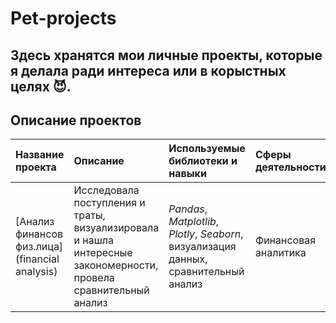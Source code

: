 # Pet-projects

## Здесь хранятся мои личные проекты, которые я делала ради интереса или в корыстных целях :smiling_imp:.

## Описание проектов

| Название проекта | Описание | Используемые библиотеки и навыки | Сферы деятельности |
| :---------------------- | :---------------------- | :---------------------- | :---------------------- |
| [Анализ финансов физ.лица](financial analysis) | Исследовала поступления и траты, визуализировала и нашла интересные закономерности, провела сравнительный анализ | *Pandas*, *Matplotlib*, *Plotly*, *Seaborn*, визуализация данных, сравнительный анализ | Финансовая аналитика | 

